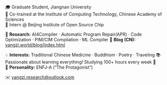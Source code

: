 🎓 Graduate Student, Jiangnan University  
🤝 Co-trained at the Institute of Computing Technology, Chinese Academy of Sciences  
🏢 Intern @ Beijing Institute of Open Source Chip

🔬 **Research:** AI4Compiler · Automatic Program Repair(APR) · Code Optimization · PIM/CIM Compilation · ML Compiler
📝 **Blog (CN):** [yangzi.world/blog/index.html](https://yangzi.world/blog/index.html)  

💡 **Interests:** Traditional Chinese Medicine · Buddhism · Poetry · Traveling
📚 Passionate about learning everything! Studying 100+ hours every week 🤗  
🧠 **Personality:** ENFJ-A (“The Protagonist”)  

✉️ yangzi.research@outlook.com  
